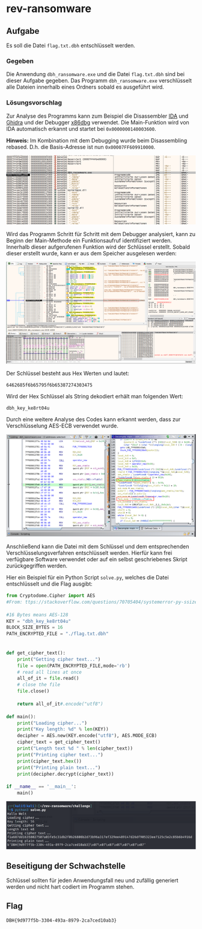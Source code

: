 # rev-ransomware

## Aufgabe

Es soll die Datei `flag.txt.dbh` entschlüsselt werden.

### Gegeben

Die Anwendung `dbh_ransomware.exe` und die Datei `flag.txt.dbh` sind bei dieser Aufgabe gegeben. Das Programm `dbh_ransomware.exe` verschlüsselt alle Dateien innerhalb eines Ordners sobald es ausgeführt wird.

### Lösungsvorschlag

Zur Analyse des Programms kann zum Beispiel die Disassembler [IDA](https://hex-rays.com/) und [Ghidra](https://ghidra-sre.org/) und der Debugger [x86dbg](https://github.com/x64dbg/x64dbg) verwendet. 
Die Main-Funktion wird von IDA automatisch erkannt und startet bei 
`0x0000000140003600`.

**Hinweis:** Im Kombination mit dem Debugging wurde beim Disassembling rebased. D.h. die Basis-Adresse ist nun  `0x00007FF609910000`.

![Base](screenshots/rebase_addresses.png)

Wird das Programm Schritt für Schritt mit dem Debugger analysiert, kann zu Beginn der Main-Methode ein Funktionsaufruf identifiziert werden.
Innerhalb dieser aufgerufenen Funktion wird der Schlüssel erstellt. Sobald dieser erstellt wurde, kann er aus dem Speicher ausgelesen werden:

![Key loaded](screenshots/key_loaded.png)

Der Schlüssel besteht aus Hex Werten und lautet:

```
6462685f6b65795f6b65387274303475
```

Wird der Hex Schlüssel als String dekodiert erhält man folgenden Wert:

```
dbh_key_ke8rt04u
```

Durch eine weitere Analyse des Codes kann erkannt werden, dass zur Verschlüsselung AES-ECB verwendet wurde.

![AES](screenshots/aes_mode.png)

Anschließend kann die Datei mit dem Schlüssel und dem entsprechenden Verschlüsselungsverfahren entschlüsselt werden. Hierfür kann frei verfügbare Software verwendet oder auf ein selbst geschriebenes Skript zurückgegriffen werden.

Hier ein Beispiel für ein Python Script `solve.py`, welches die Datei entschlüsselt und die Flag ausgibt:

```Python
from Cryptodome.Cipher import AES
#From: ttps://stackoverflow.com/questions/70705404/systemerror-py-ssize-t-clean-macro-must-be-defined-for-formats

#16 Bytes means AES-128
KEY = "dbh_key_ke8rt04u"
BLOCK_SIZE_BYTES = 16
PATH_ENCRYPTED_FILE = "./flag.txt.dbh"


def get_cipher_text():
	print("Getting cipher text...")
	file = open(PATH_ENCRYPTED_FILE,mode='rb')
	# read all lines at once
	all_of_it = file.read()
	# close the file
	file.close()

	return all_of_it#.encode("utf8")

def main():
	print("Loading cipher...")
	print("Key length: %d" % len(KEY))
	decipher = AES.new(KEY.encode("utf8"), AES.MODE_ECB)
	cipher_text = get_cipher_text()
	print("Length text %d " % len(cipher_text))
	print("Printing cipher text...")
	print(cipher_text.hex())
	print("Printing plain text...")
	print(decipher.decrypt(cipher_text))

if __name__ == '__main__':
	main()

```

![Output](screenshots/solution.png)

## Beseitigung der Schwachstelle

Schlüssel sollten für jeden Anwendungsfall neu und zufällig generiert werden und nicht hart codiert im Programm stehen.

## Flag
```
DBH{9d977f5b-3304-493a-8979-2ca7ced10ab3}
```
